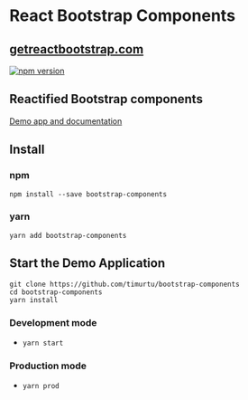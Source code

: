 # React Bootstrap Components
## [getreactbootstrap.com](https://getreactbootstrap.com/)
[![npm version](https://badge.fury.io/js/bootstrap-components.svg)](https://badge.fury.io/js/bootstrap-components)
## Reactified Bootstrap components

[Demo app and documentation](https://getreactbootstrap.com/)

## Install

### npm
```
npm install --save bootstrap-components
```

### yarn
```
yarn add bootstrap-components
```

## Start the Demo Application
```
git clone https://github.com/timurtu/bootstrap-components
cd bootstrap-components
yarn install
```

### Development mode
- `yarn start`

### Production mode
- `yarn prod`
